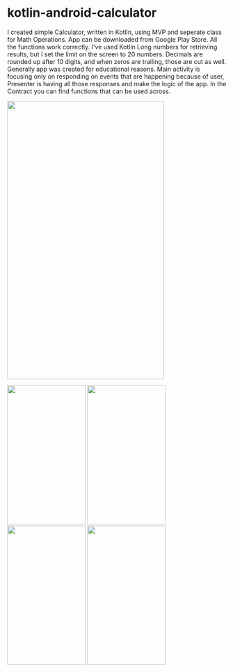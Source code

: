 # kotlin-android-calculator
I created simple Calculator, written in Kotlin, using MVP and seperate class for Math Operations. App can be downloaded from Google Play Store.
All the functions work correctly. I've used Kotlin Long numbers for retrieving results, but I set the limit on the screen to 20 numbers. Decimals 
are rounded up after 10 digits, and when zeros are trailing, those are cut as well. 
Generally app was created for educational reasons.
Main activity is focusing only on responding on events that are happening because of user, Presenter is having all those responses and make the logic of the app.
In the Contract you can find functions that can be used across. 

<img src="https://user-images.githubusercontent.com/58289892/94493061-f8ea9e80-01eb-11eb-83a2-4133dbf9a29e.gif" width="360" height="640" />

<img src="https://user-images.githubusercontent.com/58289892/94493060-f8520800-01eb-11eb-967e-86a418aee159.png" width="180" height="320" /> <img src="https://user-images.githubusercontent.com/58289892/94493058-f8520800-01eb-11eb-8f0b-1419c826c46e.png" width="180" height="320" /> <img src="https://user-images.githubusercontent.com/58289892/94493056-f8520800-01eb-11eb-9826-bbffb4a4278f.png" width="180" height="320" /> <img src="https://user-images.githubusercontent.com/58289892/94493054-f7b97180-01eb-11eb-8831-dc4b443ce1d6.png" width="180" height="320" />
